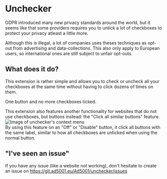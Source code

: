 # Unchecker

GDPR introduced many new privacy standards around the world, but it seems like that some providers requires you to untick a lot of checkboxes to protect your privacy atleast a little more.

Although this is illegal, a lot of companies uses theses techniques as opt-out from advertising and data-collections. This also only apply to European users, so international ones are still subject to unfair opt-outs.

## What does it do?

This extension is rather simple and allows you to check or uncheck all your checkboxes at the same time without having to click dozens of times on them.

One button and no more checkboxes ticked.

This extension also features another functionality for websites that do not use checkboxes, but buttons instead: the "Click all similar buttons" feature.    
![Image of unchecker's context menu](https://apps.ad5001.eu/img/en/unchecker/contextmenu.png)    
By using this feature on an "Off" or "Disable" button, it click all buttons with the same label, similar to how all checkboxes are unticked when using the normal button.

## "I've seen an issue"

If you have any issue (like a website not working), don't hesitate to create an issue on https://git.ad5001.eu/Ad5001/unchecker/issues
